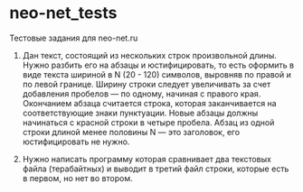 neo-net_tests
=============

Тестовые задания для neo-net.ru

1. Дан текст, состоящий из нескольких строк произвольной длины. Нужно разбить его на абзацы и юстифицировать, то есть оформить в виде текста шириной в N (20 - 120) символов, выровняв по правой и по левой границе. Ширину строки следует увеличивать за счет добавления пробелов — по одному, начиная с правого края. Окончанием абзаца считается строка, которая заканчивается на соответствующие знаки пунктуации. Новые абзацы должны начинаться с красной строки в четыре пробела. Абзац из одной строки длиной менее половины N — это заголовок, его юстифицировать не нужно.

2. Нужно написать программу которая сравнивает два текстовых файла (терабайтных) и выводит в третий файл строки, которые есть в первом, но нет во втором.
